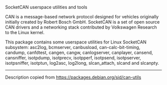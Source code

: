 SocketCAN userspace utilities and tools

CAN is a message-based network protocol designed for vehicles originally initially created by Robert Bosch GmbH. SocketCAN is a set of open source CAN drivers and a networking stack contributed by Volkswagen Research to the Linux kernel.

This package contains some userspace utilities for Linux SocketCAN subsystem: asc2log, bcmserver, canbusload, can-calc-bit-timing, candump, canfdtest, cangen, cangw, canlogserver, canplayer, cansend, cansniffer, isotpdump, isotprecv, isotpperf, isotpsend, isotpserver, isotpsniffer, isotptun, log2asc, log2long, slcan_attach, slcand and slcanpty.

---

Description copied from https://packages.debian.org/sid/can-utils
